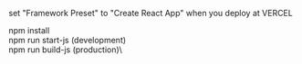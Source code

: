 set "Framework Preset" to "Create React App" when you deploy at VERCEL 

npm install\
npm run start-js (development)\
npm run build-js (production)\
